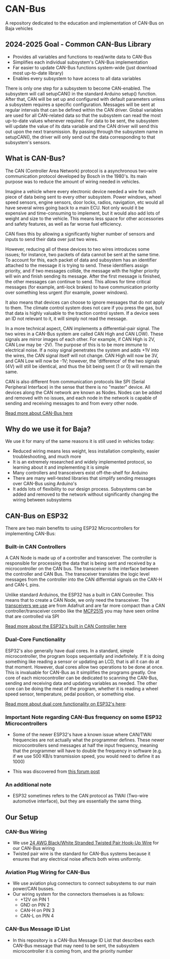 # CAN-Bus
A repository dedicated to the education and implementation of CAN-Bus on Baja vehicles

## 2024-2025 Goal - Common CAN-Bus Library
* Provides all variables and functions to read/write data to CAN-Bus
* Simplifies each individual subsystem's CAN-Bus implementation
* Far easier to update CAN-Bus functions system-wide (just download most up-to-date library)  
* Enables every subsystem to have access to all data variables

There is only one step for a subsystem to become CAN-enabled. The subsystem will call setupCAN(<SubsystemName>) in the standard Arduino setup() function. After that, CAN will be set up and configured with default parameters unless a subsystem requires a specific configuration. Messages will be sent at regular intervals that can be defined within the CAN driver. Global variables are used for all CAN-related data so that the subsystem can read the most up-to-date values whenever required. For data to be sent, the subsystem will update the value of its data variable and the CAN driver will send this out upon the next transmission. By passing through the subsystem name in setupCAN(), the driver will only send out the data corresponding to that subsystem's sensors.


## What is CAN-Bus?

The CAN (Controller Area Network) protocol is a asynchronous two-wire communication protocol developed by Bosch in the 1980's. Its main purpose was to reduce the amount of wiring needed in vehicles.

Imagine a vehicle where every electronic device needed a wire for each piece of data being sent to every other subsystem. Power windows, wheel speed sensors, engine sensors, door locks, radios, navigation, etc would all have several wires going back to a main ECU. Not only would it be expensive and time-consuming to implement, but it would also add lots of weight and size to the vehicle. This means less space for other accessories and safety features, as well as far worse fuel efficiency.

CAN fixes this by allowing a significantly higher number of sensors and inputs to send their data over just two wires.

However, reducing all of these devices to two wires introduces some issues; for instance, two packets of data cannot be sent at the same time. To account for this, each packet of data and subsystem has an identifier attached to the message it is trying to send. These identifiers assign priority, and if two messages collide, the message with the higher priority will win and finish sending its message. After the first message is finished, the other messages can continue to send. This allows for time critical messages (for example, anti-lock brakes) to have communication priority over something less urgent (for example, power windows).

It also means that devices can choose to ignore messages that do not apply to them. The climate control system does not care if you press the gas, but that data is highly valuable to the traction control system. If a device sees an ID not relevant to it, it will simply not read the message.

In a more technical aspect, CAN implements a differential-pair signal. The two wires in a CAN-Bus system are called CAN High and CAN LOW). These signals are mirror images of each other. For example, if CAN High is 2V, CAN Low may be -2V). The purpose of this is to be more immune to electrical noise. If a noisy signal penetrates the system and adds +1V into the wires, the CAN signal itself will not change. CAN High will now be 3V, and CAN Low will now be -1V; however, the 'difference' of the two signals (4V) will still be identical, and thus the bit being sent (1 or 0) will remain the same.

CAN is also different from communication protocols like SPI (Serial Peripheral Interface) in the sense that there is no "master" device. All devices along the CAN network are known as Nodes. Nodes can be added and removed with no issues, and each node in the network is capable of sending and receiving messages to and from every other node.

[Read more about CAN-Bus here](https://www.autopi.io/blog/can-bus-explained/)

## Why do we use it for Baja?

We use it for many of the same reasons it is still used in vehicles today:
* Reduced wiring means less weight, less installation complexity, easier troubleshooting, and much more
* It is an extremely researched and widely implemented protocol, so learning about it and implementing it is simple
* Many controllers and transceivers exist off-the-shelf for Arduino
* There are many well-tested libraries that simplify sending messages over CAN-Bus using Arduino's
* It adds lots of flexibility to our design process. Subsystems can be added and removed to the network without significantly changing the wiring between subsystems

## CAN-Bus on ESP32

There are two main benefits to using ESP32 Microcontrollers for implementing CAN-Bus:

### Built-in CAN Controllers

A CAN Node is made up of a controller and transceiver. The controller is responsible for processing the data that is being sent and received by a microcontroller on the CAN bus. The transceiver is the interface between the controller and CAN Bus. The transceiver translates the logic level messages from the controller into the CAN differntial signals on the CAN-H and CAN-L pins.

Unlike standard Arduinos, the ESP32 has a built in CAN Controller. This means that to create a CAN Node, we only need the transceiver. The [transceivers we use](https://www.adafruit.com/product/5708) are from Adafruit and are far more compact than a CAN controller/transceiver combo like the [MCP2515](https://www.amazon.com/HiLetgo-MCP2515-TJA1050-Receiver-Arduino/dp/B01D0WSEWU) you may have seen online that are controlled via SPI

[Read more about the ESP32's built in CAN Controller here](https://docs.espressif.com/projects/esp-idf/en/release-v3.3/api-reference/peripherals/can.html)

### Dual-Core Functionality

ESP32's also generally have dual cores. In a standard, simple microcontroller, the program loops sequentially and indefinitely. If it is doing something like reading a sensor or updating an LCD, that is all it can do at that moment. However, dual cores allow two operations to be done at once. This is invaluable for CAN-Bus as it simplifies the programs greatly. One core of each microcontroller can be dedicated to scanning the CAN-Bus, sending and receiving data and updating variables as needed. The other core can be doing the meat of the program, whether it is reading a wheel speed sensor, temperature, pedal position, or something else.

[Read more about dual core functionality on ESP32's here](https://randomnerdtutorials.com/esp32-dual-core-arduino-ide/):

### Important Note regarding CAN-Bus frequency on some ESP32 Microcontrollers

* Some of the newer ESP32's have a known issue where CAN/TWAI frequencies are not actually what the programmer defines. These newer microcontrollers send messages at half the input frequency, meaning that the programmer will have to double the frequency in software (e.g. if we use 500 KB/s transmission speed, you would need to define it as 1000) 

* This was discovered from [this forum post](https://www.eevblog.com/forum/microcontrollers/psa-esp32-can-frequency-assignment-broken-in-chip-revision/)

### An additional note

* ESP32 sometimes refers to the CAN protocol as TWAI (Two-wire automotive interface), but they are essentially the same thing.

## Our Setup

### CAN-Bus Wiring

* We use [24 AWG Black/White Stranded Twisted Pair Hook-Up Wire](https://www.jameco.com/z/224BW-C-R-Jameco-ValuePro-24-AWG-Black-White-Stranded-Twisted-Pair-Hook-Up-Wire-100-Feet_173164.html) for our CAN-Bus wiring
* Twisted pair wire is the standard for CAN-Bus systems because it ensures that any electrical noise affects both wires uniformly.

### Aviation Plug Wiring for CAN-Bus

* We use aviation plug connectors to connect subsystems to our main power/CAN busses.
* Our wiring system for the connectors themselves is as follows:
  * +12V on PIN 1
  * GND on PIN 2
  * CAN-H on PIN 3
  * CAN-L on PIN 4

### CAN-Bus Message ID List

* In this repository is a CAN-Bus Message ID List that describes each CAN-Bus message that may need to be sent, the subsystem microcontroller it is coming from, and the priority number 
